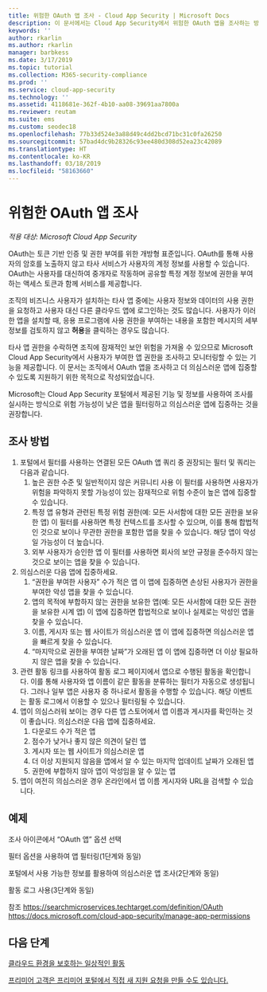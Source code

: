 ```yaml
---
title: 위험한 OAuth 앱 조사 - Cloud App Security | Microsoft Docs
description: 이 문서에서는 Cloud App Security에서 위험한 OAuth 앱을 조사하는 방법을 설명합니다.
keywords: ''
author: rkarlin
ms.author: rkarlin
manager: barbkess
ms.date: 3/17/2019
ms.topic: tutorial
ms.collection: M365-security-compliance
ms.prod: ''
ms.service: cloud-app-security
ms.technology: ''
ms.assetid: 4118681e-362f-4b10-aa08-39691aa7800a
ms.reviewer: reutam
ms.suite: ems
ms.custom: seodec18
ms.openlocfilehash: 77b33d524e3a88d49c4dd2bcd71bc31c0fa26250
ms.sourcegitcommit: 57bad4dc9b28326c93ee480d308d52ea23c42089
ms.translationtype: HT
ms.contentlocale: ko-KR
ms.lasthandoff: 03/18/2019
ms.locfileid: "58163660"
---
```

# <a name="investigate-risky-oauth-apps"></a>위험한 OAuth 앱 조사

*적용 대상: Microsoft Cloud App Security*

OAuth는 토큰 기반 인증 및 권한 부여를 위한 개방형 표준입니다. OAuth를 통해 사용자의 암호를 노출하지 않고 타사 서비스가 사용자의 계정 정보를 사용할 수 있습니다. OAuth는 사용자를 대신하여 중개자로 작동하며 공유할 특정 계정 정보에 권한을 부여하는 액세스 토큰과 함께 서비스를 제공합니다.

조직의 비즈니스 사용자가 설치하는 타사 앱 중에는 사용자 정보와 데이터의 사용 권한을 요청하고 사용자 대신 다른 클라우드 앱에 로그인하는 것도 많습니다. 사용자가 이러한 앱을 설치할 때, 응용 프로그램에 사용 권한을 부여하는 내용을 포함한 메시지의 세부 정보를 검토하지 않고 **허용**을 클릭하는 경우도 많습니다.

타사 앱 권한을 수락하면 조직에 잠재적인 보안 위험을 가져올 수 있으므로 Microsoft Cloud App Security에서 사용자가 부여한 앱 권한을 조사하고 모니터링할 수 있는 기능을 제공합니다. 이 문서는 조직에서 OAuth 앱을 조사하고 더 의심스러운 앱에 집중할 수 있도록 지원하기 위한 목적으로 작성되었습니다. 

Microsoft는 Cloud App Security 포털에서 제공된 기능 및 정보를 사용하여 조사를 실시하는 방식으로 위험 가능성이 낮은 앱을 필터링하고 의심스러운 앱에 집중하는 것을 권장합니다. 

## <a name="how-to-investigate"></a>조사 방법 

1.  포털에서 필터를 사용하는 연결된 모든 OAuth 앱 쿼리 중 권장되는 필터 및 쿼리는 다음과 같습니다. 
    1. 높은 권한 수준 및 일반적이지 않은 커뮤니티 사용 이 필터를 사용하면 사용자가 위험을 파악하지 못할 가능성이 있는 잠재적으로 위험 수준이 높은 앱에 집중할 수 있습니다. 
    2. 특정 앱 유형과 관련된 특정 위험 권한(예: 모든 사서함에 대한 모든 권한을 보유한 앱) 이 필터를 사용하면 특정 컨텍스트를 조사할 수 있으며, 이를 통해 합법적인 것으로 보이나 무관한 권한을 포함한 앱을 찾을 수 있습니다. 해당 앱이 악성일 가능성이 더 높습니다. 
    3. 외부 사용자가 승인한 앱 이 필터를 사용하면 회사의 보안 규정을 준수하지 않는 것으로 보이는 앱을 찾을 수 있습니다. 
2.  의심스러운 다음 앱에 집중하세요. 
    1. “권한을 부여한 사용자” 수가 적은 앱 이 앱에 집중하면 손상된 사용자가 권한을 부여한 악성 앱을 찾을 수 있습니다. 
    2. 앱의 목적에 부합하지 않는 권한을 보유한 앱(예: 모든 사서함에 대한 모든 권한을 보유한 시계 앱) 이 앱에 집중하면 합법적으로 보이나 실제로는 악성인 앱을 찾을 수 있습니다. 
    3. 이름, 게시자 또는 웹 사이트가 의심스러운 앱 이 앱에 집중하면 의심스러운 앱을 빠르게 찾을 수 있습니다. 
    4. “마지막으로 권한을 부여한 날짜”가 오래된 앱 이 앱에 집중하면 더 이상 필요하지 않은 앱을 찾을 수 있습니다. 
3. 관련 활동 링크를 사용하여 활동 로그 페이지에서 앱으로 수행된 활동을 확인합니다. 이를 통해 사용자와 앱 이름이 같은 활동을 분류하는 필터가 자동으로 생성됩니다. 그러나 일부 앱은 사용자 중 하나로서 활동을 수행할 수 있습니다. 해당 이벤트는 활동 로그에서 이용할 수 있으나 필터링될 수 있습니다. 
4. 앱이 의심스러워 보이는 경우 다른 앱 스토어에서 앱 이름과 게시자를 확인하는 것이 좋습니다. 의심스러운 다음 앱에 집중하세요. 
    1. 다운로드 수가 적은 앱
    2. 점수가 낮거나 좋지 않은 의견이 달린 앱
    3. 게시자 또는 웹 사이트가 의심스러운 앱
    4. 더 이상 지원되지 않음을 앱에서 알 수 있는 마지막 업데이트 날짜가 오래된 앱 
    5. 권한에 부합하지 않아 앱이 악성임을 알 수 있는 앱 
5. 앱이 여전히 의심스러운 경우 온라인에서 앱 이름 게시자와 URL을 검색할 수 있습니다. 

## <a name="example"></a>예제 

조사 아이콘에서 “OAuth 앱” 옵션 선택
 
필터 옵션을 사용하여 앱 필터링(1단계와 동일)
 

포털에서 사용 가능한 정보를 활용하여 의심스러운 앱 조사(2단계와 동일)
 

활동 로그 사용(3단계와 동일)
 

참조 https://searchmicroservices.techtarget.com/definition/OAuth https://docs.microsoft.com/cloud-app-security/manage-app-permissions


 
## <a name="next-steps"></a>다음 단계
[클라우드 환경을 보호하는 일상적인 활동](daily-activities-to-protect-your-cloud-environment.md) 

[프리미어 고객은 프리미어 포털에서 직접 새 지원 요청을 만들 수도 있습니다.](https://premier.microsoft.com/) 
 
